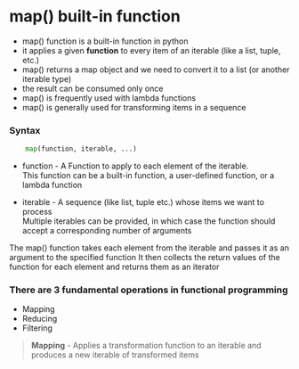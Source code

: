 # map() built-in function

- map() function is a built-in function in python  
- it applies a given **function** to every item of an iterable (like a list, tuple, etc.) 
- map() returns a map object and we need to convert it to a list (or another iterable type)
- the result can be consumed only once
- map() is frequently used with lambda functions
- map() is generally used for transforming items in a sequence

### Syntax
```python
    map(function, iterable, ...)
```
- function - A Function to apply to each element of the iterable.  
            This function can be a built-in function, a user-defined function, or a lambda function

- iterable - A sequence (like list, tuple etc.) whose items we want to process  
            Multiple iterables can be provided, in which case the function should accept a corresponding 
            number of arguments

The map() function takes each element from the iterable and passes it as an argument to the specified function
It then collects the return values of the function for each element and returns them as an iterator  

### There are 3 fundamental operations in functional programming
* Mapping
* Reducing
* Filtering

> **Mapping** - Applies a transformation function to an iterable and produces a new iterable of transformed items  

